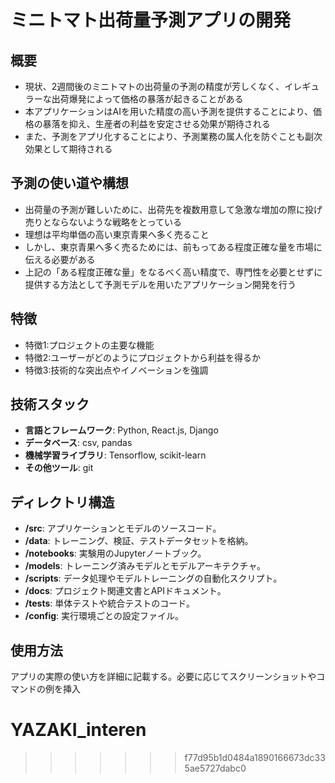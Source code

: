 
# ミニトマト出荷量予測アプリの開発

## 概要  
- 現状、2週間後のミニトマトの出荷量の予測の精度が芳しくなく、イレギュラーな出荷爆発によって価格の暴落が起きることがある
- 本アプリケーションはAIを用いた精度の高い予測を提供することにより、価格の暴落を抑え、生産者の利益を安定させる効果が期待される
- また、予測をアプリ化することにより、予測業務の属人化を防ぐことも副次効果として期待される

## 予測の使い道や構想
- 出荷量の予測が難しいために、出荷先を複数用意して急激な増加の際に投げ売りとならないような戦略をとっている
- 理想は平均単価の高い東京青果へ多く売ること
- しかし、東京青果へ多く売るためには、前もってある程度正確な量を市場に伝える必要がある
- 上記の「ある程度正確な量」をなるべく高い精度で、専門性を必要とせずに提供する方法として予測モデルを用いたアプリケーション開発を行う

## 特徴
- 特徴1:プロジェクトの主要な機能
- 特徴2:ユーザーがどのようにプロジェクトから利益を得るか
- 特徴3:技術的な突出点やイノベーションを強調

## 技術スタック
- **言語とフレームワーク**: Python, React.js, Django
- **データベース**: csv, pandas
- **機械学習ライブラリ**: Tensorflow, scikit-learn
- **その他ツール**: git 

## ディレクトリ構造
- **/src**: アプリケーションとモデルのソースコード。
- **/data**: トレーニング、検証、テストデータセットを格納。
- **/notebooks**: 実験用のJupyterノートブック。
- **/models**: トレーニング済みモデルとモデルアーキテクチャ。
- **/scripts**: データ処理やモデルトレーニングの自動化スクリプト。
- **/docs**: プロジェクト関連文書とAPIドキュメント。
- **/tests**: 単体テストや統合テストのコード。
- **/config**: 実行環境ごとの設定ファイル。

## 使用方法
アプリの実際の使い方を詳細に記載する。必要に応じてスクリーンショットやコマンドの例を挿入

# YAZAKI_interen
>>>>>>> f77d95b1d0484a1890166673dc335ae5727dabc0
